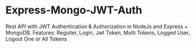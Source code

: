 # Express-Mongo-JWT-Auth
Rest API with JWT Authentication &amp; Authorization in NodeJs and Express + MongoDB.  Features: Register, Login, Jwt Token, Multi Tokens, Logged User, Logout One or All Tokens

